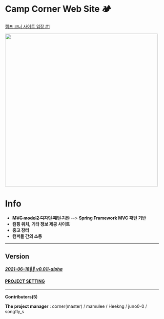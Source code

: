 

# Camp Corner Web Site 🏕

<span style="color: deepskyblue;">[캠프 코너 사이트 입장 #1](http://camp-fire.kro.kr)</span>

<img src="https://images.unsplash.com/photo-1492648272180-61e45a8d98a7?ixid=MXwxMjA3fDB8MHxwaG90by1wYWdlfHx8fGVufDB8fHw%3D&ixlib=rb-1.2.1&auto=format&fit=crop&w=1350&q=80" weight="700px" height="500px">

# Info

- ~~**MVC model2 디자인 패턴 기반**~~ --> **Spring Framework MVC 패턴 기반** 
- **캠핑 위치, 기타 정보 제공 사이트**
- **중고 장터**
- **캠퍼들 간의 소통**



---

## Version

##### [2021-06-18😶‍🌫️ v0.01i-alpha](VERSION-log.md)





####   [PROJECT SETTING](projectSetting.md)

---





**Contributors(5)**

**The project manager** : corner(master) / mamulee / Heekng / juno0-0 / songfly_s



